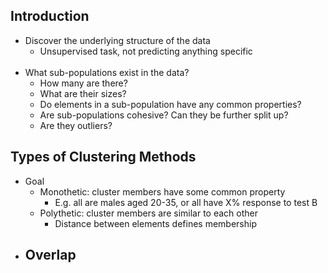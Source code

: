 ## Introduction
 - Discover the underlying structure of the data
	 - Unsupervised task, not predicting anything specific
<br/><br/>
 - What sub-populations exist in the data?
	 - How many are there?
	 - What are their sizes?
	 - Do elements in a sub-population have any common properties?
	 - Are sub-populations cohesive? Can they be further split up?
	 - Are they outliers?
## Types of Clustering Methods
- Goal
	- Monothetic: cluster members have some common property
		- E.g. all are males aged 20-35, or all have X% response to test B
	- Polythetic: cluster members are similar to each other
		- Distance between elements defines membership
- Overlap
	- 


<!--stackedit_data:
eyJoaXN0b3J5IjpbLTY4ODI0MjYxOSwtMTMzMjgxNTU3OF19
-->